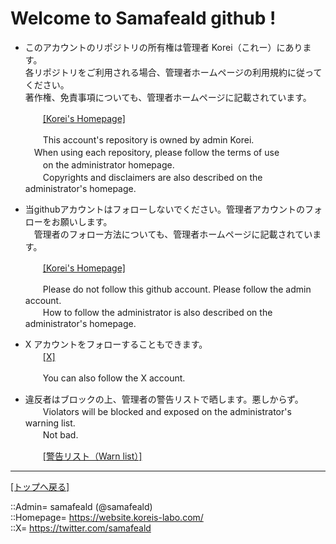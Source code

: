 # Welcome to Samafeald github !

* このアカウントのリポジトリの所有権は管理者 Korei（これー）にあります。  
  各リポジトリをご利用される場合、管理者ホームページの利用規約に従ってください。  
  著作権、免責事項についても、管理者ホームページに記載されています。  
  
  　　[[Korei's Homepage]](https://website.koreis-labo.com/)  
  
  　　This account's repository is owned by admin Korei.  
    　When using each repository, please follow the terms of use  
  　　on the administrator homepage.  
  　　Copyrights and disclaimers are also described on the administrator's homepage.  

* 当githubアカウントはフォローしないでください。管理者アカウントのフォローをお願いします。  
　管理者のフォロー方法についても、管理者ホームページに記載されています。  
  
  　　[[Korei's Homepage]](https://website.koreis-labo.com/)  
  
  　　Please do not follow this github account. Please follow the admin account.  
  　　How to follow the administrator is also described on the administrator's homepage.  
  

* X アカウントをフォローすることもできます。  
  　　[[X]](https://twitter.com/samafeald)  
  
  　　You can also follow the X account.  
  

* 違反者はブロックの上、管理者の警告リストで晒します。悪しからず。  
  　　Violators will be blocked and exposed on the administrator's warning list.  
  　　Not bad.  
  
  　　[[警告リスト（Warn list）]](https://github.com/korei-xlix/warnlists/blob/main/list_github.md)
  
  
  




***
[[トップへ戻る]](/readme.md)  
  
::Admin= samafeald (@samafeald)  
::Homepage= https://website.koreis-labo.com/  
::X= https://twitter.com/samafeald  
